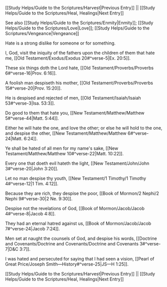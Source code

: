 [[Study Helps/Guide to the Scriptures/Harvest|Previous Entry]]  ||  [[Study Helps/Guide to the Scriptures/Heal, Healings|Next Entry]]

 See also [[Study Helps/Guide to the Scriptures/Enmity|Enmity]]; [[Study Helps/Guide to the Scriptures/Love|Love]]; [[Study Helps/Guide to the Scriptures/Vengeance|Vengeance]]

 Hate is a strong dislike for someone or for something.

 I, God, visit the iniquity of the fathers upon the children of them that hate me, [[Old Testament/Exodus/Exodus 20#^verse-5|Ex. 20:5]].

 These six things doth the Lord hate, [[Old Testament/Proverbs/Proverbs 6#^verse-16|Prov. 6:16]].

 A foolish man despiseth his mother, [[Old Testament/Proverbs/Proverbs 15#^verse-20|Prov. 15:20]].

 He is despised and rejected of men, [[Old Testament/Isaiah/Isaiah 53#^verse-3|Isa. 53:3]].

 Do good to them that hate you, [[New Testament/Matthew/Matthew 5#^verse-44|Matt. 5:44]].

 Either he will hate the one, and love the other; or else he will hold to the one, and despise the other, [[New Testament/Matthew/Matthew 6#^verse-24|Matt. 6:24]].

 Ye shall be hated of all men for my name's sake, [[New Testament/Matthew/Matthew 10#^verse-22|Matt. 10:22]].

 Every one that doeth evil hateth the light, [[New Testament/John/John 3#^verse-20|John 3:20]].

 Let no man despise thy youth, [[New Testament/1 Timothy/1 Timothy 4#^verse-12|1 Tim. 4:12]].

 Because they are rich, they despise the poor, [[Book of Mormon/2 Nephi/2 Nephi 9#^verse-30|2 Ne. 9:30]].

 Despise not the revelations of God, [[Book of Mormon/Jacob/Jacob 4#^verse-8|Jacob 4:8]].

 They had an eternal hatred against us, [[Book of Mormon/Jacob/Jacob 7#^verse-24|Jacob 7:24]].

 Men set at naught the counsels of God, and despise his words, [[Doctrine and Covenants/Doctrine and Covenants/Doctrine and Covenants 3#^verse-7|D&C 3:7]].

 I was hated and persecuted for saying that I had seen a vision, [[Pearl of Great Price/Joseph Smith—History#^verse-25|JS—H 1:25]].

[[Study Helps/Guide to the Scriptures/Harvest|Previous Entry]]  ||  [[Study Helps/Guide to the Scriptures/Heal, Healings|Next Entry]]